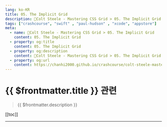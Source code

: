 ```yaml
---
lang: ko-KR
title: 05. The Implicit Grid
description: 🎨Colt Steele - Mastering CSS Grid > 05. The Implicit Grid
tags: ["crashcourse", "swift" , "paul-hudson" , "xcode", "appstore"]
meta:
  - name: 🎨Colt Steele - Mastering CSS Grid > 05. The Implicit Grid
    content: 05. The Implicit Grid
  - property: og:title
    content: 05. The Implicit Grid
  - property: og:description
    content: 🎨Colt Steele - Mastering CSS Grid > 05. The Implicit Grid
  - property: og:url
    content: https://chanhi2000.github.io/crashcourse/colt-steele-mastering-css-grid/05-the-implicit-grid.html
---
```


# {{ $frontmatter.title }} 관련

> {{ $frontmatter.description }}

[[toc]]

---

<TagLinks />